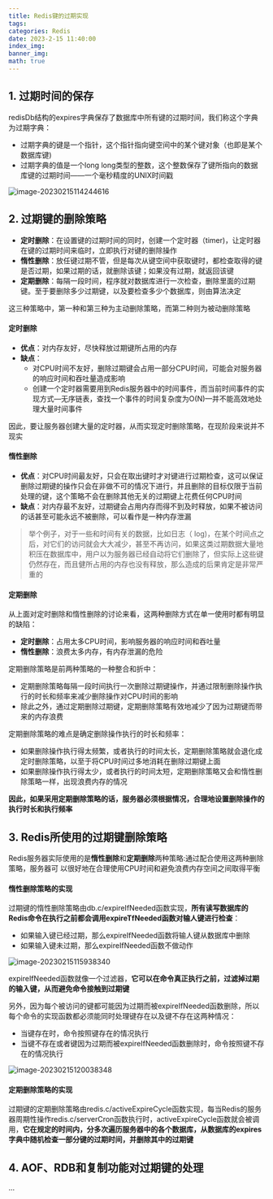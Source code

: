 ```yaml
---
title: Redis键的过期实现
tags: 
categories: Redis
date: 2023-2-15 11:40:00
index_img: 
banner_img: 
math: true
---
```


## 1. 过期时间的保存

redisDb结构的expires字典保存了数据库中所有键的过期时间，我们称这个字典为过期字典：

- 过期字典的键是一个指针，这个指针指向键空间中的某个键对象（也即是某个数据库键)
- 过期字典的值是一个long long类型的整数，这个整数保存了键所指向的数据库键的过期时间——一个毫秒精度的UNIX时间戳

![image-20230215114244616](http://longls777.oss-cn-beijing.aliyuncs.com/img/image-20230215114244616.png)

## 2. 过期键的删除策略

- **定时删除**：在设置键的过期时间的同时，创建一个定时器（timer)，让定时器在键的过期时间来临时，立即执行对键的删除操作
- **惰性删除**：放任键过期不管，但是每次从键空间中获取键时，都检查取得的键是否过期，如果过期的话，就删除该键；如果没有过期，就返回该键
- **定期删除**：每隔一段时间，程序就对数据库进行一次检查，删除里面的过期键。至于要删除多少过期键，以及要检查多少个数据库，则由算法决定

这三种策略中，第一种和第三种为主动删除策略，而第二种则为被动删除策略

#### 定时删除

- **优点**：对内存友好，尽快释放过期键所占用的内存
- **缺点**：
  - 对CPU时间不友好，删除过期键会占用一部分CPU时间，可能会对服务器的响应时间和吞吐量造成影响
  - 创建一个定时器需要用到Redis服务器中的时间事件，而当前时间事件的实现方式—无序链表，查找一个事件的时间复杂度为O(N)—并不能高效地处理大量时间事件

因此，要让服务器创建大量的定时器，从而实现定时删除策略，在现阶段来说并不现实

#### 惰性删除

- **优点**：对CPU时间最友好，只会在取出键时才对键进行过期检查，这可以保证删除过期键的操作只会在非做不可的情况下进行，并且删除的目标仅限于当前处理的键，这个策略不会在删除其他无关的过期键上花费任何CPU时间
- **缺点**：对内存最不友好，过期键会占用内存而得不到及时释放，如果不被访问的话甚至可能永远不被删除，可以看作是一种内存泄漏

> 举个例子，对于一些和时间有关的数据，比如日志（ log)，在某个时间点之后，对它们的访问就会大大减少，甚至不再访问，如果这类过期数据大量地积压在数据库中，用户以为服务器已经自动将它们删除了，但实际上这些键仍然存在，而且健所占用的内存也没有释放，那么造成的后果肯定是非常严重的

#### 定期删除

从上面对定时删除和惰性删除的讨论来看，这两种删除方式在单一使用时都有明显的缺陷：

- **定时删除**：占用太多CPU时间，影响服务器的响应时间和吞吐量
- **惰性删除**：浪费太多内存，有内存泄漏的危险

定期删除策略是前两种策略的一种整合和折中：

- 定期删除策略每隔一段时间执行一次删除过期键操作，并通过限制删除操作执行的时长和频率来减少删除操作对CPU时间的影响
- 除此之外，通过定期删除过期键，定期删除策略有效地减少了因为过期键而带来的内存浪费

定期删除策略的难点是确定删除操作执行的时长和频率：

- 如果删除操作执行得太频繁，或者执行的时间太长，定期删除策略就会退化成定时删除策略，以至于将CPU时间过多地消耗在删除过期键上面
- 如果删除操作执行得太少，或者执行的时间太短，定期删除策略又会和惰性删除策略一样，出现浪费内存的情况

**因此，如果采用定期删除策略的话，服务器必须根据情况，合理地设置删除操作的执行时长和执行频率**

## 3. Redis所使用的过期键删除策略

Redis服务器实际使用的是**惰性删除**和**定期删除**两种策略:通过配合使用这两种删除策略，服务器可
以很好地在合理使用CPU时间和避免浪费内存空间之间取得平衡

#### 惰性删除策略的实现

过期键的惰性删除策略由db.c/expireIfNeeded函数实现，**所有读写数据库的Redis命令在执行之前都会调用expireTfNeeded函数对输人键进行检查**：

- 如果输入键已经过期，那么expireIfNeeded函数将输人键从数据库中删除
- 如果输入键未过期，那么expireIfNeeded函数不做动作

![image-20230215115938340](http://longls777.oss-cn-beijing.aliyuncs.com/img/image-20230215115938340.png)

expireIfNeeded函数就像一个过滤器，**它可以在命令真正执行之前，过滤掉过期的输入键，从而避免命令接触到过期键**

另外，因为每个被访问的键都可能因为过期而被expireIfNeeded函数删除，所以每个命令的实现函数都必须能同时处理键存在以及键不存在这两种情况：

- 当键存在时，命令按照键存在的情况执行
- 当键不存在或者键因为过期而被expireIfNeeded函数删除时，命令按照键不存在的情况执行

![image-20230215120038348](http://longls777.oss-cn-beijing.aliyuncs.com/img/image-20230215120038348.png)

#### 定期删除策略的实现

过期键的定期删除策略由redis.c/activeExpireCycle函数实现，每当Redis的服务器周期性操作redis.c/serverCron函数执行时，activeExpireCycle函数就会被调用，**它在规定的时间内，分多次遍历服务器中的各个数据库，从数据库的expires字典中随机检查一部分键的过期时间，并删除其中的过期键**

## 4. AOF、RDB和复制功能对过期键的处理

...